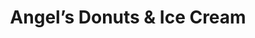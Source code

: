 ---
title: "Angel’s Donuts & Ice Cream"
url: /vancouver/angels-donuts-und-ice-cream/
shop: Bäckerei
---